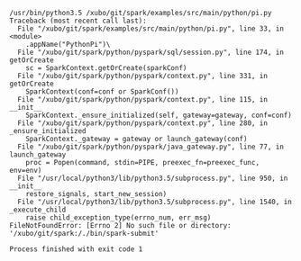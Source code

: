 	/usr/bin/python3.5 /xubo/git/spark/examples/src/main/python/pi.py
	Traceback (most recent call last):
	  File "/xubo/git/spark/examples/src/main/python/pi.py", line 33, in <module>
	    .appName("PythonPi")\
	  File "/xubo/git/spark/python/pyspark/sql/session.py", line 174, in getOrCreate
	    sc = SparkContext.getOrCreate(sparkConf)
	  File "/xubo/git/spark/python/pyspark/context.py", line 331, in getOrCreate
	    SparkContext(conf=conf or SparkConf())
	  File "/xubo/git/spark/python/pyspark/context.py", line 115, in __init__
	    SparkContext._ensure_initialized(self, gateway=gateway, conf=conf)
	  File "/xubo/git/spark/python/pyspark/context.py", line 280, in _ensure_initialized
	    SparkContext._gateway = gateway or launch_gateway(conf)
	  File "/xubo/git/spark/python/pyspark/java_gateway.py", line 77, in launch_gateway
	    proc = Popen(command, stdin=PIPE, preexec_fn=preexec_func, env=env)
	  File "/usr/local/python3/lib/python3.5/subprocess.py", line 950, in __init__
	    restore_signals, start_new_session)
	  File "/usr/local/python3/lib/python3.5/subprocess.py", line 1540, in _execute_child
	    raise child_exception_type(errno_num, err_msg)
	FileNotFoundError: [Errno 2] No such file or directory: '/xubo/git/spark:/./bin/spark-submit'
	
	Process finished with exit code 1
